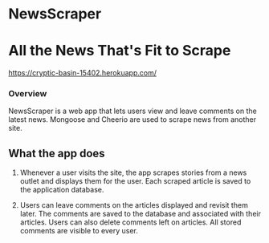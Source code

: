# NewsScraper

# All the News That's Fit to Scrape
https://cryptic-basin-15402.herokuapp.com/

### Overview

NewsScraper is a web app that lets users view and leave comments on the latest news. Mongoose and Cheerio are used to scrape news from another site.

## What the app does

  1. Whenever a user visits the site, the app scrapes stories from a news outlet and displays them for the user. Each scraped article is saved to the application database.
  
  2. Users can leave comments on the articles displayed and revisit them later. The comments are saved to the database and associated with their articles. Users can also delete comments left on articles. All stored comments are visible to every user.

